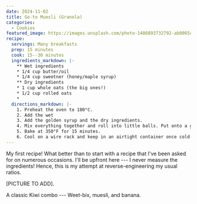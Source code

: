 ```yaml
---
date: 2024-11-02
title: Go-to Muesli (Granola)
categories:
  - Cookies
featured_image: https://images.unsplash.com/photo-1486893732792-ab0085cb2d43?w=1560&h=940&fit=crop
recipe:
  servings: Many breakfasts
  prep: 15 minutes
  cook: 15--30 minutes
  ingredients_markdown: |-
    ** Wet ingredients
    * 1/4 cup butter/oil
    * 1/4 cup sweetner (honey/maple syrup)
    ** Dry ingredients
    * 1 cup whole oats (the big ones!)
    * 1/2 cup rolled oats
    * 
  directions_markdown: |-
    1. Preheat the oven to 180°C.
    2. Add the wet 
    3. Add the golden syrup and the dry ingredients.
    4. Mix everything together and roll into little balls. Put onto a greased baking tray, pressing the balls down very slightly with a fork.
    5. Bake at 350°F for 15 minutes.
    6. Cool on a wire rack and keep in an airtight container once cold.
---
```

My first recipe! What better than to start with a recipe that I've been asked for on numerous occasions. I'll be upfront here --- I never measure the ingredients! Hence, this is my attempt at reverse-engineering my usual ratios.

[PICTURE TO ADD].

A classic Kiwi combo --- Weet-bix, muesli, and banana.
